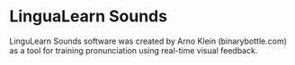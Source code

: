# LinguaLearn Sounds

LinguLearn Sounds software was created by Arno Klein (binarybottle.com) 
as a tool for training pronunciation using real-time visual feedback.
